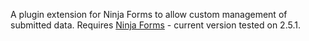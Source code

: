 A plugin extension for Ninja Forms to allow custom management of submitted data. Requires [Ninja Forms](http://ninjaforms.com) - current version tested on 2.5.1.
